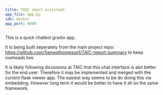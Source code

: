 ```yaml
---
title: TAIC smart assistant
app_file: app.py
sdk: docker
app_port: 8000
---
```

This is a quick chatbot gradio app. 

It is being built seperately from the main project repo: https://github.com/1jamesthompson1/TAIC-report-summary to keep oveheads low.

It is likely following dicussions at TAIC that this chat interface is alot better for the end user. Therefore it may be implemented and merged with the current flask viewer app. The easiest way seems to be do doing this via embedding. However long term it would be better to have it all on the same framework.